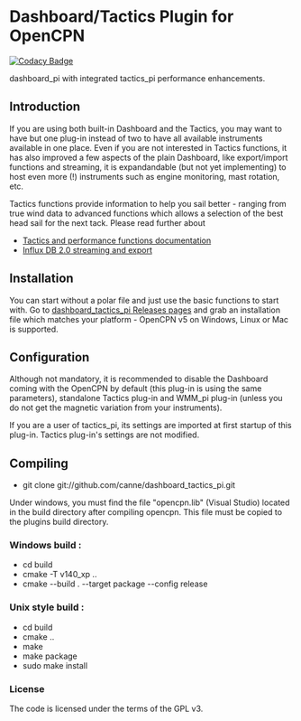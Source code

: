 # Dashboard/Tactics Plugin for OpenCPN

[![Codacy Badge](https://api.codacy.com/project/badge/Grade/23e5625c7b5a4aa4a3b3696b5a7795d2)](https://app.codacy.com/app/petri38-github/dashboard_tactics_pi?utm_source=github.com&utm_medium=referral&utm_content=canne/dashboard_tactics_pi&utm_campaign=Badge_Grade_Settings)

dashboard_pi with integrated tactics_pi performance enhancements.

## Introduction

If you are using both built-in Dashboard and the Tactics, you may want to have but one plug-in instead of two to have all available instruments available in one place. Even if you are not interested in Tactics functions, it has also improved a few aspects of the plain Dashboard, like export/import functions and streaming, it is expandandable (but not yet implementing) to host even more (!) instruments such as engine monitoring, mast rotation, etc.

Tactics functions provide information to help you sail better - ranging from true wind data to advanced functions which allows a selection of the best head sail for the next tack. Please read further about
* [Tactics and performance functions documentation](docs/README.md)
* [Influx DB 2.0 streaming and export](docs/InfluxDBStreamer.ipynb)

## Installation

You can start without a polar file and just use the basic functions to start with. Go to [dashboard_tactics_pi Releases pages](https://github.com/canne/dashboard_tactics_pi/releases) and grab an installation file which matches your platform - OpenCPN v5 on Windows, Linux or Mac is supported.

## Configuration

Although not mandatory, it is recommended to disable the Dashboard coming with the OpenCPN by default (this plug-in is using the same parameters), standalone Tactics plug-in and WMM_pi plug-in (unless you do not get the magnetic variation from your instruments).

If you are a user of tactics_pi, its settings are imported at first startup of this plug-in. Tactics plug-in's settings are not modified.

## Compiling

* git clone git://github.com/canne/dashboard_tactics_pi.git

Under windows, you must find the file "opencpn.lib" (Visual Studio) located in the build directory after compiling opencpn. 
This file must be copied to the plugins build directory.

### Windows build :

* cd build
* cmake  -T v140_xp ..
* cmake --build . --target package --config release

### Unix style build :

* cd build
* cmake ..
* make
* make package
* sudo make install


### License

The code is licensed under the terms of the GPL v3.
